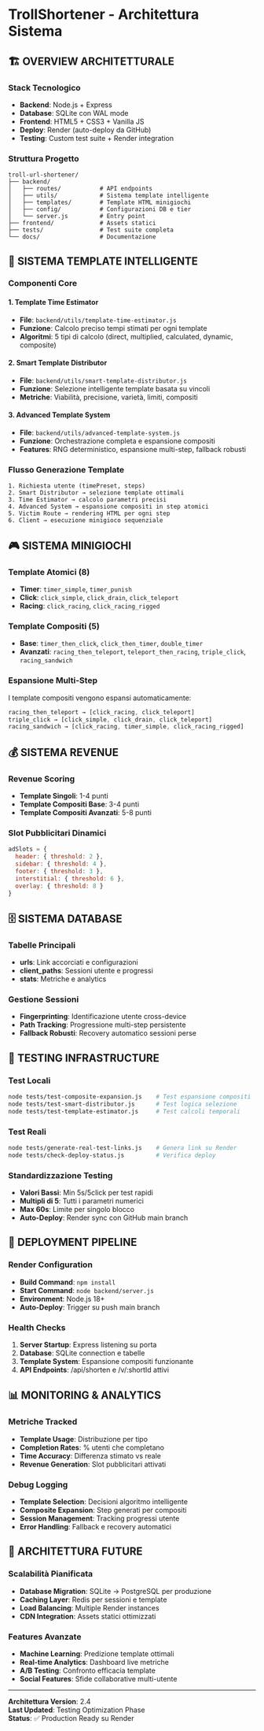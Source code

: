 # TrollShortener - Architettura Sistema

## 🏗️ OVERVIEW ARCHITETTURALE

### **Stack Tecnologico**
- **Backend**: Node.js + Express
- **Database**: SQLite con WAL mode
- **Frontend**: HTML5 + CSS3 + Vanilla JS
- **Deploy**: Render (auto-deploy da GitHub)
- **Testing**: Custom test suite + Render integration

### **Struttura Progetto**
```
troll-url-shortener/
├── backend/
│   ├── routes/           # API endpoints
│   ├── utils/            # Sistema template intelligente
│   ├── templates/        # Template HTML minigiochi
│   ├── config/           # Configurazioni DB e tier
│   └── server.js         # Entry point
├── frontend/             # Assets statici
├── tests/                # Test suite completa
└── docs/                 # Documentazione
```

## 🧠 SISTEMA TEMPLATE INTELLIGENTE

### **Componenti Core**

#### **1. Template Time Estimator**
- **File**: `backend/utils/template-time-estimator.js`
- **Funzione**: Calcolo preciso tempi stimati per ogni template
- **Algoritmi**: 5 tipi di calcolo (direct, multiplied, calculated, dynamic, composite)

#### **2. Smart Template Distributor**
- **File**: `backend/utils/smart-template-distributor.js`
- **Funzione**: Selezione intelligente template basata su vincoli
- **Metriche**: Viabilità, precisione, varietà, limiti, compositi

#### **3. Advanced Template System**
- **File**: `backend/utils/advanced-template-system.js`
- **Funzione**: Orchestrazione completa e espansione compositi
- **Features**: RNG deterministico, espansione multi-step, fallback robusti

### **Flusso Generazione Template**
```
1. Richiesta utente (timePreset, steps)
2. Smart Distributor → selezione template ottimali
3. Time Estimator → calcolo parametri precisi
4. Advanced System → espansione compositi in step atomici
5. Victim Route → rendering HTML per ogni step
6. Client → esecuzione minigioco sequenziale
```

## 🎮 SISTEMA MINIGIOCHI

### **Template Atomici (8)**
- **Timer**: `timer_simple`, `timer_punish`
- **Click**: `click_simple`, `click_drain`, `click_teleport`
- **Racing**: `click_racing`, `click_racing_rigged`

### **Template Compositi (5)**
- **Base**: `timer_then_click`, `click_then_timer`, `double_timer`
- **Avanzati**: `racing_then_teleport`, `teleport_then_racing`, `triple_click`, `racing_sandwich`

### **Espansione Multi-Step**
I template compositi vengono espansi automaticamente:
```javascript
racing_then_teleport → [click_racing, click_teleport]
triple_click → [click_simple, click_drain, click_teleport]
racing_sandwich → [click_racing, timer_simple, click_racing_rigged]
```

## 💰 SISTEMA REVENUE

### **Revenue Scoring**
- **Template Singoli**: 1-4 punti
- **Template Compositi Base**: 3-4 punti
- **Template Compositi Avanzati**: 5-8 punti

### **Slot Pubblicitari Dinamici**
```javascript
adSlots = {
  header: { threshold: 2 },
  sidebar: { threshold: 4 },
  footer: { threshold: 3 },
  interstitial: { threshold: 6 },
  overlay: { threshold: 8 }
}
```

## 🗄️ SISTEMA DATABASE

### **Tabelle Principali**
- **urls**: Link accorciati e configurazioni
- **client_paths**: Sessioni utente e progressi
- **stats**: Metriche e analytics

### **Gestione Sessioni**
- **Fingerprinting**: Identificazione utente cross-device
- **Path Tracking**: Progressione multi-step persistente
- **Fallback Robusti**: Recovery automatico sessioni perse

## 🔧 TESTING INFRASTRUCTURE

### **Test Locali**
```bash
node tests/test-composite-expansion.js    # Test espansione compositi
node tests/test-smart-distributor.js      # Test logica selezione
node tests/test-template-estimator.js     # Test calcoli temporali
```

### **Test Reali**
```bash
node tests/generate-real-test-links.js    # Genera link su Render
node tests/check-deploy-status.js         # Verifica deploy
```

### **Standardizzazione Testing**
- **Valori Bassi**: Min 5s/5click per test rapidi
- **Multipli di 5**: Tutti i parametri numerici
- **Max 60s**: Limite per singolo blocco
- **Auto-Deploy**: Render sync con GitHub main branch

## 🚀 DEPLOYMENT PIPELINE

### **Render Configuration**
- **Build Command**: `npm install`
- **Start Command**: `node backend/server.js`
- **Environment**: Node.js 18+
- **Auto-Deploy**: Trigger su push main branch

### **Health Checks**
1. **Server Startup**: Express listening su porta
2. **Database**: SQLite connection e tabelle
3. **Template System**: Espansione compositi funzionante
4. **API Endpoints**: /api/shorten e /v/:shortId attivi

## 📊 MONITORING & ANALYTICS

### **Metriche Tracked**
- **Template Usage**: Distribuzione per tipo
- **Completion Rates**: % utenti che completano
- **Time Accuracy**: Differenza stimato vs reale
- **Revenue Generation**: Slot pubblicitari attivati

### **Debug Logging**
- **Template Selection**: Decisioni algoritmo intelligente
- **Composite Expansion**: Step generati per compositi
- **Session Management**: Tracking progressi utente
- **Error Handling**: Fallback e recovery automatici

## 🔮 ARCHITETTURA FUTURE

### **Scalabilità Pianificata**
- **Database Migration**: SQLite → PostgreSQL per produzione
- **Caching Layer**: Redis per sessioni e template
- **Load Balancing**: Multiple Render instances
- **CDN Integration**: Assets statici ottimizzati

### **Features Avanzate**
- **Machine Learning**: Predizione template ottimali
- **Real-time Analytics**: Dashboard live metriche
- **A/B Testing**: Confronto efficacia template
- **Social Features**: Sfide collaborative multi-utente

---

**Architettura Version**: 2.4  
**Last Updated**: Testing Optimization Phase  
**Status**: ✅ Production Ready su Render